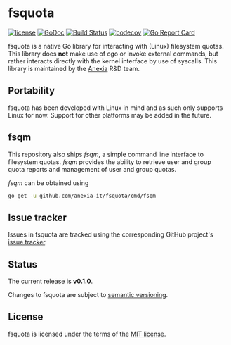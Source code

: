 # fsquota

[![license](https://img.shields.io/github/license/mashape/apistatus.svg?maxAge=2592000)](https://github.com/anexia-it/fsquota/blob/master/LICENSE)
[![GoDoc](https://godoc.org/github.com/anexia-it/fsquota?status.svg)](https://godoc.org/github.com/anexia-it/fsquota)
[![Build Status](https://travis-ci.org/anexia-it/fsquota.svg?branch=master)](https://travis-ci.org/anexia-it/fsquota)
[![codecov](https://codecov.io/gh/anexia-it/fsquota/branch/master/graph/badge.svg)](https://codecov.io/gh/anexia-it/fsquota)
[![Go Report Card](https://goreportcard.com/badge/github.com/anexia-it/fsquota)](https://goreportcard.com/report/github.com/anexia-it/fsquota)


fsquota is a native Go library for interacting with (Linux) filesystem quotas.
This library does **not** make use of cgo or invoke external commands, but rather interacts directly with the kernel interface by use of syscalls.
This library is maintained by the [Anexia](https://www.anexia-it.com/) R&D team.

## Portability

fsquota has been developed with Linux in mind and as such only supports Linux for now.
Support for other platforms may be added in the future.

## fsqm

This repository also ships *fsqm*, a simple command line interface to filesystem quotas. *fsqm* provides the ability to retrieve user and group quota reports and management of user and group quotas.

*fsqm* can be obtained using

```sh
go get -u github.com/anexia-it/fsquota/cmd/fsqm
```

## Issue tracker

Issues in fsquota are tracked using the corresponding GitHub project's [issue tracker](https://github.com/anexia-it/fsquota/issues).

## Status

The current release is **v0.1.0**.


Changes to fsquota are subject to [semantic versioning](http://semver.org/).

## License

fsquota is licensed under the terms of the [MIT license](https://github.com/anexia-it/fsquota/blob/master/LICENSE).
